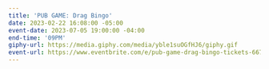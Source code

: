 ```yaml
---
title: 'PUB GAME: Drag Bingo'
date: 2023-02-22 16:08:00 -05:00
event-date: 2023-07-05 19:00:00 -04:00
end-time: '09PM'
giphy-url: https://media.giphy.com/media/yble1suOGfHJ6/giphy.gif
event-url: https://www.eventbrite.com/e/pub-game-drag-bingo-tickets-667256802057?aff=oddtdtcreator
---
```


